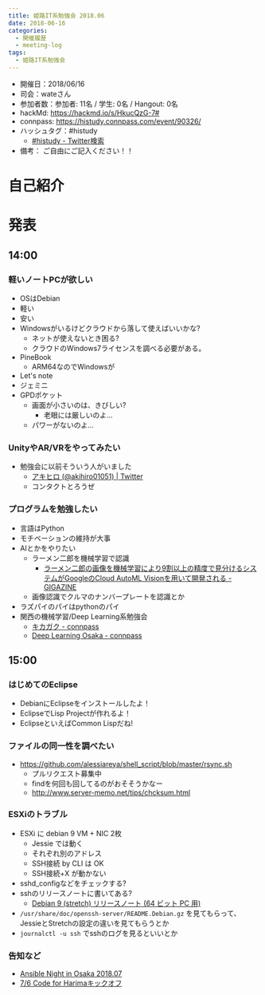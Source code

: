 ```yaml
---
title: 姫路IT系勉強会 2018.06
date: 2018-06-16
categories:
  - 開催履歴
  - meeting-log
tags:
  - 姫路IT系勉強会
---
```


* 開催日：2018/06/16
* 司会：wateさん
* 参加者数：参加者:  11名 / 学生:  0名 / Hangout:  0名
* hackMd: https://hackmd.io/s/HkucQzG-7#
* connpass: https://histudy.connpass.com/event/90326/
* ハッシュタグ：#histudy
  * [#histudy - Twitter検索](https://twitter.com/search?q=%23histudy&src=typd)
* 備考： ご自由にご記入ください！！

# 自己紹介

# 発表

## 14:00

### 軽いノートPCが欲しい

* OSはDebian
* 軽い
* 安い
* Windowsがいるけどクラウドから落して使えばいいかな?
  * ネットが使えないとき困る?
  * クラウドのWindows7ライセンスを調べる必要がある。
* PineBook
  * ARM64なのでWindowsが
* Let's note
* ジェミニ
* GPDポケット
  * 画面が小さいのは、きびしい?
    * 老眼には厳しいのよ…
  * パワーがないのよ…

### UnityやAR/VRをやってみたい

* 勉強会に以前そういう人がいました
  * [アキヒロ (@akihiro01051) | Twitter](https://twitter.com/akihiro01051)
  * コンタクトとろうぜ

### プログラムを勉強したい

* 言語はPython
* モチベーションの維持が大事
* AIとかをやりたい
  * ラーメン二郎を機械学習で認識
    * [ラーメン二郎の画像を機械学習により9割以上の精度で見分けるシステムがGoogleのCloud AutoML Visionを用いて開発される - GIGAZINE](https://gigazine.net/news/20180403-google-noodle-machine-learning/)
  * 画像認識でクルマのナンバープレートを認識とか
* ラズパイのパイはpythonのパイ
* 関西の機械学習/Deep Learning系勉強会
  * [キカガク - connpass](https://kikagaku.connpass.com/)
  * [Deep Learning Osaka - connpass](https://deep-learning-osaka.connpass.com/)

## 15:00

### はじめてのEclipse

* DebianにEclipseをインストールしたよ！
* EclipseでLisp Projectが作れるよ！
* EclipseといえばCommon Lispだね!

### ファイルの同一性を調べたい

* https://github.com/alessiareya/shell_script/blob/master/rsync.sh
  * プルリクエスト募集中
  * findを何回も回してるのがおそそうかなー
  * http://www.server-memo.net/tips/chcksum.html

### ESXiのトラブル

* ESXi に debian 9 VM + NIC 2枚
  * Jessie では動く
  * それぞれ別のアドレス
  * SSH接続 by CLI は OK
  * SSH接続+X が動かない
* sshd_configなどをチェックする?
* sshのリリースノートに書いてある?
  * [Debian 9 (stretch) リリースノート (64 ビット PC 用)](https://www.debian.org/releases/stable/amd64/release-notes/index.ja.html)
* `/usr/share/doc/openssh-server/README.Debian.gz` を見てもらって、JessieとStretchの設定の違いを見てもらうとか
* `journalctl -u ssh` でsshのログを見るといいとか

### 告知など

* [Ansible Night in Osaka 2018.07](https://ansible-users.connpass.com/event/90117/)
* [7/6 Code for Harimaキックオフ](https://www.facebook.com/events/176140169727439/)
